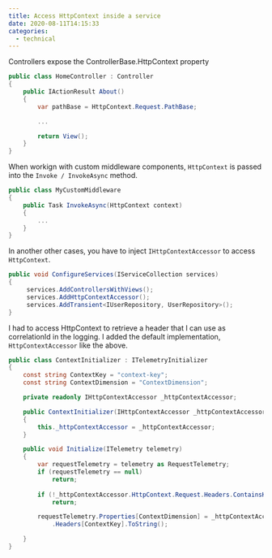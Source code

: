 ```yaml
---
title: Access HttpContext inside a service
date: 2020-08-11T14:15:33
categories:
  - technical
---
```



Controllers expose the ControllerBase.HttpContext property

```csharp
public class HomeController : Controller
{
    public IActionResult About()
    {
        var pathBase = HttpContext.Request.PathBase;

        ...

        return View();
    }
}
```

When workign with custom middleware components, `HttpContext` is passed into the `Invoke / InvokeAsync` method.

```csharp
public class MyCustomMiddleware
{
    public Task InvokeAsync(HttpContext context)
    {
        ...
    }
}
```

In another other cases, you have to inject `IHttpContextAccessor` to access `HttpContext`.

```csharp
public void ConfigureServices(IServiceCollection services)
{
     services.AddControllersWithViews();
     services.AddHttpContextAccessor();
     services.AddTransient<IUserRepository, UserRepository>();
}
```

I had to access HttpContext to retrieve a header that I can use as correlationId in the logging. I added the default implementation, `HttpContextAccessor` like the above.

```csharp
public class ContextInitializer : ITelemetryInitializer
{
    const string ContextKey = "context-key";
    const string ContextDimension = "ContextDimension";

    private readonly IHttpContextAccessor _httpContextAccessor;

    public ContextInitializer(IHttpContextAccessor _httpContextAccessor)
    {
        this._httpContextAccessor = _httpContextAccessor;
    }

    public void Initialize(ITelemetry telemetry)
    {
        var requestTelemetry = telemetry as RequestTelemetry;
        if (requestTelemetry == null)
            return;
        
        if (!_httpContextAccessor.HttpContext.Request.Headers.ContainsKey(ContextKey)) 
            return;

        requestTelemetry.Properties[ContextDimension] = _httpContextAccessor.HttpContext.Request
            .Headers[ContextKey].ToString();

    }
}
```

